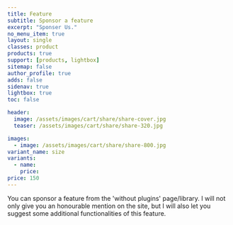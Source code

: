 ```yaml
---
title: Feature
subtitle: Sponsor a feature
excerpt: "Sponser Us."
no_menu_item: true
layout: single
classes: product
products: true
support: [products, lightbox]
sitemap: false
author_profile: true
adds: false
sidenav: true
lightbox: true
toc: false

header:
  image: /assets/images/cart/share/share-cover.jpg
  teaser: /assets/images/cart/share/share-320.jpg

images:
  - image: /assets/images/cart/share/share-800.jpg
variant_name: size
variants:
  - name:
    price: 
price: 150
---
```


You can sponsor a feature from the 'without plugins' page/library. I will not only give you an honourable mention on the site, but I will also let you suggest some additional functionalities of this feature.